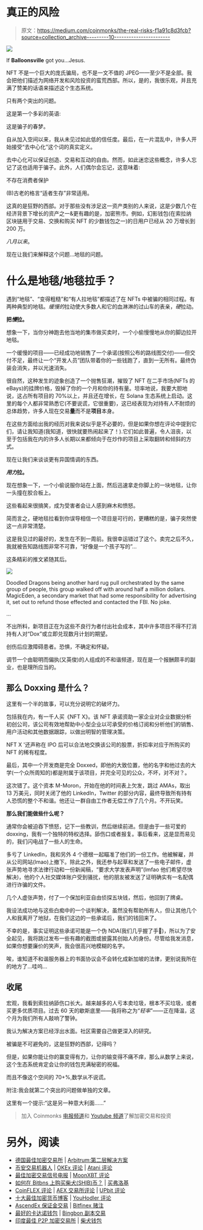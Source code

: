 # 真正的风险

> 原文：<https://medium.com/coinmonks/the-real-risks-f1a91c8d3fcb?source=collection_archive---------10----------------------->

![](img/a5db4a907522c92901632b0a5e610c42.png)

If **Balloonsville** got you…Jesus.

NFT 不是一个巨大的庞氏骗局，也不是一文不值的 JPEG——至少不是全部。我会把他们描述为网络开发和风险投资的蛮荒西部。所以，是的，我很乐观，并且充满了赞美的话语来描述这个生态系统。

只有两个突出的问题。

这是第一个多彩的英语:

这是骗子的春梦。

自从加入空间以来，我从未见过如此低的信任度。最后，在一片混乱中，许多人开始接受“去中心化”这个词的真实定义。

去中心化可以保证创造、交易和互动的自由。然而，如此迷恋这些概念，许多人忘记了这也适用于骗子。此外，人们偶尔会忘记，这意味着:

不存在消费者保护

(B)古老的格言“适者生存”非常适用。

这真的是狂野的西部。对于那些没有涉足这一资产类别的人来说，这是少数几个在经济背景下增长的资产之一&更有趣的是，加密熊市。例如，幻影钱包(在索拉纳区块链用于交易、交换和购买 NFT 的少数钱包之一)的日用户已经从 20 万增长到 200 万。

*八月以来*。

现在让我们来解释这个问题…地毯的问题。

# 什么是地毯/地毯拉手？

遇到“地毯”、“变得粗糙”和“有人拉地毯”都描述了在 NFTs 中被骗的相同过程。有两种典型的地毯。*缓慢的*拉动使大多数人和它的血淋淋的过山车的表亲，*硬*拉动。

**把*慢*拉。**

想象一下，当你分神跑去他当地的集市做买卖时，一个小偷慢慢地从你的脚边拉开地毯。

一个缓慢的项目——已经成功地销售了一个承诺(按照公布的路线图交付)——但交付不足，最终让一个“开发人员”团队带着你的一些钱跑了，直到一无所有。最终伪装会消失，并以光速消失。

很自然，这种发生的迹象创造了一个抛售狂潮，摧毁了 NFT 在二手市场(NFTs 的 eBays)的挂牌价格，毁掉了你的一个月和你的持有量。坦率地说，我要大胆地说，这占所有项目的 70%以上，并且还在增长，在 Solana 生态系统上启动。这里的每个人都非常熟悉它(不要说谎，它很重要)，这已经表现为对持有人不耐烦的总体趋势，许多人现在交易**量**而不是**项目**本身。

在这些方面给出我的经历对我来说似乎是不必要的，但是如果你想在评论中提到它们，请让我知道(我知道，很快就要热闹起来了！).它们如此普遍，令人沮丧，以至于包括我在内的许多人长期以来都倾向于在炒作的项目上采取翻转和倾斜的方式。

现在让我们来谈谈更有异国情调的东西。

***用力*拉。**

现在想象一下，一个小偷说服你站在上面，然后迅速拿走你脚上的一块地毯，让你一头撞在胶合板上。

这些看起来很搞笑，成为受害者会让人感到麻木和愤怒。

简而言之，硬地毯拉看到你误导相信一个项目是可行的，更糟糕的是，骗子突然使这一点非常清楚。

这是我见过的最好的，发生在不到一周前。我很幸运错过了这个。卖完之后不久，我就被告知路线图非常不可靠，“好像是一个孩子写的”…

这条精彩的推文紧随其后。

![](img/a1dd2dbc052d05b5481acd9723d4278d.png)

Doodled Dragons being another hard rug pull orchestrated by the same group of people, this group walked off with around half a million dollars. MagicEden, a secondary market that had some responsibility for advertising it, set out to refund those effected and contacted the FBI. No joke.

…

不出所料，新项目正在为这些不良行为者付出社会成本，其中许多项目不得不打消持有人对“Dox”或立即兑现数月计划的期望。

创伤后应激障碍患者。恐惧，不确定和怀疑。

调节一个由聪明而偏执(又英俊)的人组成的不和谐频道，现在是一个报酬颇丰的副业，也是理所应当的。

## 那么 Doxxing 是什么？

这里有一个半的故事，可以充分说明它的破坏力。

包括我在内，有一千人买《NFT X》。该 NFT 承诺资助一家企业对企业数据分析初创公司，该公司有效地帮助中小型企业以可承受的价格订阅和分析他们的销售、用户活动和其他数据跟踪，以做出明智的管理决策。

NFT X '还声称在 IPO 后可以合法地交换该公司的股票，折扣率对应于所购买的 NFT 的稀有程度。

最后，其中一个开发商是完全 Doxxed，即他的大致位置，他的名字和他过去的大学(一个众所周知的)都是附属于该项目，并完全可见的公众，不坏，对不对？。

这次错了。这个资本 M-Moron，开始在他的时间表上欠发，跳过 AMAs，取出 13 万美元，同时关闭了他的 LinkedIn，Twitter 的部分内容，最终导致所有持有人恐慌的整个不和谐。他还让一群自由工作者无偿工作了几个月。不开玩笑。

**那么我们能做些什么呢？**

通常你会被迫吞下愤怒，记下一些教训，然后继续前进。但是由于一些可爱的 doxxing，我有一个独特的特权选择。舔伤口或者报复。事后看来，这是显而易见的，我们闪电战了一些人的生命。

多亏了 LinkedIn，我和另外 4 个德根一起瞄准了他们的一份工作。他被解雇，并从公司网站(lmao)上撤下。除此之外，我还参与起草和发送了一些电子邮件，虚张声势地寻求法律行动和一份新闻稿，“要求大学发表声明”(lmfao 他们希望尽快解决)，他的个人社交媒体账户受到骚扰，他的朋友被发送了证明确实有一名配偶进行诈骗的文件。

几个人虚张声势，付了一个保加利亚自由侦探五块钱，然后，他回到了牌桌。

我设法成功地与这些白痴中的一个谈判解决，虽然没有帮助所有人，但让其他几个人和我离开了地狱，在我们这边的一些承诺后，我们的钱回来了。

不幸的是，事实证明这些承诺可能是一个伪 NDA(我们几乎握了手🤝)，所以为了安全起见，我将跳过发布一些有趣的截图或披露其创始人的身份。尽管给我发消息，如果你想要廉价的笑声，我会很高兴地模糊的名字。

唉，谁知道不和谐服务器上的书面协议会不会转化成新加坡的法律，更别说我所在的地方了…哇呜…

## **收尾**

宏观，我看到索拉纳舔伤口长大。越来越多的人亏本卖垃圾，根本不买垃圾，或者买更多优质项目。过去 60 天的歇斯底里——我将称之为“*轻率*”——正在降温，这个月为我们所有人敲响了警钟。

我认为解决方案已经浮出水面。社区需要自己做更深入的研究。

被骗是不可避免的，这是狂野的西部，记得吗？

但是，如果你能让你的赢变得有力，让你的输变得不痛不痒，那么从数学上来说，这个生态系统肯定会让你的钱包充满秘密的祝福。

而且不像这个空间的 70+%,数学从不说谎。

附注:我会就第二个突出的问题做单独的文章。

这里有一个提示:“这是另一种意大利面……”

> 加入 Coinmonks [电报频道](https://t.me/coincodecap)和 [Youtube 频道](https://www.youtube.com/c/coinmonks/videos)了解加密交易和投资

# 另外，阅读

*   [德国最佳加密交易所](https://coincodecap.com/crypto-exchanges-in-germany) | [Arbitrum:第二层解决方案](https://coincodecap.com/arbitrum)
*   [币安交易机器人](/coinmonks/binance-trading-bots-d0d57bb62c4c) | [OKEx 评论](/coinmonks/okex-review-6b369304110f) | [Atani 评论](https://coincodecap.com/atani-review)
*   [最佳加密交易信号电报](/coinmonks/best-crypto-signals-telegram-5785cdbc4b2b) | [MoonXBT 评论](/coinmonks/moonxbt-review-6e4ab26d037)
*   [如何在 Bitbns 上购买柴犬(SHIB)币？](https://coincodecap.com/buy-shiba-bitbns) | [买弗洛基](https://coincodecap.com/buy-floki-inu-token)
*   [CoinFLEX 评论](https://coincodecap.com/coinflex-review) | [AEX 交易所评论](https://coincodecap.com/aex-exchange-review) | [UPbit 评论](https://coincodecap.com/upbit-review)
*   [十大最佳加密货币博客](https://coincodecap.com/best-cryptocurrency-blogs) | [YouHodler 评论](https://coincodecap.com/youhodler-review)
*   [AscendEx 保证金交易](https://coincodecap.com/ascendex-margin-trading) | [Bitfinex 赌注](https://coincodecap.com/bitfinex-staking)
*   [最好的卡达诺钱包](https://coincodecap.com/best-cardano-wallets) | [Bingbon 副本交易](https://coincodecap.com/bingbon-copy-trading)
*   [印度最佳 P2P 加密交易所](https://coincodecap.com/p2p-crypto-exchanges-in-india) | [柴犬钱包](https://coincodecap.com/baby-shiba-inu-wallets)